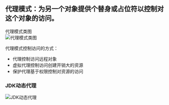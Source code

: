 ## 代理模式：为另一个对象提供个替身或占位符以控制对这个对象的访问。

代理模式类图  
![代理模式类图](http://ww1.sinaimg.cn/large/6ad5a571ly1g25epphxuhj20k00bkgmn.jpg)

代理模式控制访问的方式：
- 代理控制访问远程对象
- 虚拟代理控制访问创建开销大的资源
- 保护代理基于权限控制对资源的访问

### JDK动态代理

![JDK动态代理](http://ww1.sinaimg.cn/mw690/6ad5a571ly1g25sfjqutbj20l10c5mye.jpgs)
